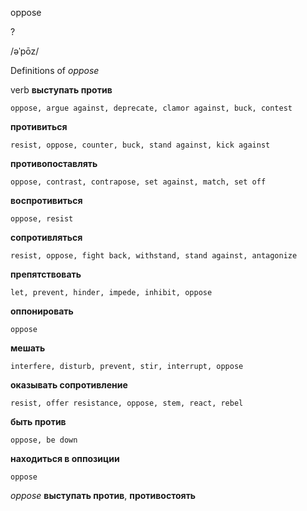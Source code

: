 oppose

?

/əˈpōz/

Definitions of _oppose_

verb
**выступать против**

    oppose, argue against, deprecate, clamor against, buck, contest
**противиться**

    resist, oppose, counter, buck, stand against, kick against
**противопоставлять**

    oppose, contrast, contrapose, set against, match, set off
**воспротивиться**

    oppose, resist
**сопротивляться**

    resist, oppose, fight back, withstand, stand against, antagonize
**препятствовать**

    let, prevent, hinder, impede, inhibit, oppose
**оппонировать**

    oppose
**мешать**

    interfere, disturb, prevent, stir, interrupt, oppose
**оказывать сопротивление**

    resist, offer resistance, oppose, stem, react, rebel
**быть против**

    oppose, be down
**находиться в оппозиции**

    oppose

_oppose_
**выступать против**, **противостоять**